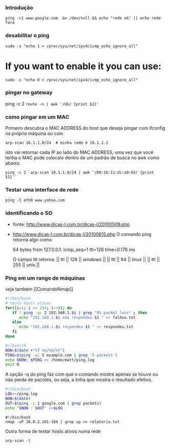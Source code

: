 ### Introdução

    ping -c1 www.google.com  &> /dev/null && echo "rede ok" || echo rede fora

### desabilitar o ping

    sudo -s "echo 1 > /proc/sys/net/ipv4/icmp_echo_ignore_all"

# If you want to enable it you can use:

    sudo -s "echo 0 > /proc/sys/net/ipv4/icmp_echo_ignore_all"

### pingar no gateway

ping -c 2 `route -n | awk '/UG/ {print $2}'`

### como pingar em um MAC
Primeiro descubra o MAC ADDRESS do host que deseja pingar com ifconfig na
própria máquina ou com

    arp-scan 10.1.1.0/24  # minha rede é 10.1.1.1

isto vai retornar cada IP ao lado do MAC ADDRESS, uma vez
que você tenha o MAC pode colocalo dentro de um padrão de busca no awk
como abaixo.

    ping -c 2 `arp-scan 10.1.1.0/24 | awk '/00:1b:11:dc:a9:65/ {print $1}'`

### Testar uma interface de rede

    ping -I eth0 www.yahoo.com

### identificando o SO
* fonte: http://www.dicas-l.com.br/dicas-l/20100509.php
* http://www.dicas-l.com.br/dicas-l/20100615.php
O comando ping retorna algo como:

    64 bytes from 127.0.0.1: icmp_seq=1 ttl=128 time=0.176 ms

    O campo ttl retorna:
    || ttl || 128 || windows ||
    || ttl || 64 || linux ||
    || ttl || 255 || unix ||

### Ping em um range de máquinas
veja também [[ComandoNmap]]


``` sh
#!/bin/bash
# testa hosts ativos
for((i=1; i <= 254; i++)); do
   if ! ping -qc 2 192.168.1.$i | grep "0% packet loss" ; then
      echo "192.168.1.$i não respondeu $1 " >> falhou.txt
   else
      echo "192.168.1.$i respondeu $1 " >> respondeu.txt
   fi
done
```


``` sh
#!/bin/sh
NOW=$(date +"%T %m/%d/%Y")
PING=$(ping -qc 5 example.com | grep '5 packets')
echo $NOW: $PING >> /home/matt/ping.log
exit 0
```


A opção -q do ping faz com que o comando mostre apenas
se houve ou não perda de pacotes, ou seja, a linha que mostra
o resultado efetivo.

``` sh
#!/bin/bash
LOG=~/ping.log
NOW=$(date)
OUT=$(ping -c 1 google.com | grep packets)
echo "$NOW : $OUT" >>$LOG
```

    #!/bin/bash
    nmap -sP 10.0.2.101-104 | grep up >> relatorio.txt

Outra forma de testar hosts ativos numa rede

    arp-scan -l

